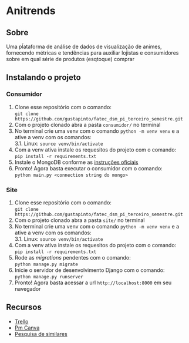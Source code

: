 # Anitrends

## Sobre
Uma pĺataforma de análise de dados de visualização de animes, fornecendo métricas e tendências para auxiliar lojistas e consumidores sobre em qual série de produtos (esqtoque) comprar

## Instalando o projeto

### Consumidor
1. Clone esse repositório com o comando:<br/>
`git clone https://github.com/gustapinto/fatec_dsm_pi_terceiro_semestre.git`
2. Com o projeto clonado abra a pasta `consumidor/` no terminal
3. No terminal crie uma venv com o comando `python -m venv venv` e a ative a venv com os comandos:<br/>
3.1. Linux: `source venv/bin/activate`
4. Com a venv ativa instale os requesitos do projeto com o comando:<br/>`pip install -r requirements.txt`
5. Instale o MongoDB conforme as [instruções oficiais](https://www.mongodb.com/docs/manual/installation/)
6. Pronto! Agora basta executar o consumidor com o comando:<br/>`python main.py <connection string do mongo>`

### Site
1. Clone esse repositório com o comando:<br/>
`git clone https://github.com/gustapinto/fatec_dsm_pi_terceiro_semestre.git`
2. Com o projeto clonado abra a pasta `site/` no terminal
3. No terminal crie uma venv com o comando `python -m venv venv` e a ative a venv com os comandos:<br/>
3.1. Linux: `source venv/bin/activate`
4. Com a venv ativa instale os requesitos do projeto com o comando:<br/>`pip install -r requirements.txt`
5. Rode as *migrations* pendentes com o comando:<br/>
`python manage.py migrate`
6. Inicie o servidor de desenvolvimento Django com o comando:<br/>
`python manage.py runserver`
7. Pronto! Agora basta acessar a url `http://localhost:8000` em seu navegador

## Recursos
- [Trello](https://trello.com/b/5XD3KYVv/kanban-quadro-modelo)
- [Pm Canva](https://www.figma.com/file/O8bvikSwLEkF7w6Aq6K0ai/PM-Canva)
- [Pesquisa de similares](https://www.figma.com/file/jG3r0KMTYdnobYxXMtczww/Pesquisa-de-similares)

